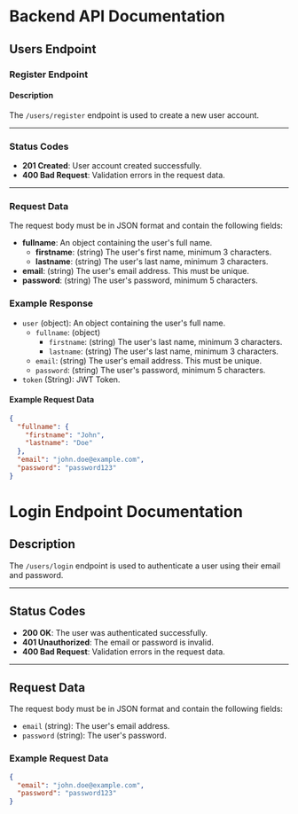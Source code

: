 # Backend API Documentation

## Users Endpoint

### Register Endpoint

#### **Description**
The `/users/register` endpoint is used to create a new user account.

---

### **Status Codes**
- **201 Created**: User account created successfully.
- **400 Bad Request**: Validation errors in the request data.

---

### **Request Data**

The request body must be in JSON format and contain the following fields:

- **fullname**: An object containing the user's full name.
  - **firstname**: (string) The user's first name, minimum 3 characters.
  - **lastname**: (string) The user's last name, minimum 3 characters.
- **email**: (string) The user's email address. This must be unique.
- **password**: (string) The user's password, minimum 5 characters.

### **Example Response**

- ``user`` (object): An object containing the user's full name.
    - ``fullname``: (object)
        - ``firstname``: (string) The user's last name, minimum 3 characters.
        - ``lastname``: (string) The user's last name, minimum 3 characters.
    - ``email``: (string) The user's email address. This must be unique.
    - ``password``: (string) The user's password, minimum 5 characters.
- ``token`` (String): JWT Token.

#### **Example Request Data**
```json
{
  "fullname": {
    "firstname": "John",
    "lastname": "Doe"
  },
  "email": "john.doe@example.com",
  "password": "password123"
}
```
# Login Endpoint Documentation

## Description
The `/users/login` endpoint is used to authenticate a user using their email and password.

---

## Status Codes
- **200 OK**: The user was authenticated successfully.
- **401 Unauthorized**: The email or password is invalid.
- **400 Bad Request**: Validation errors in the request data.

---

## Request Data
The request body must be in JSON format and contain the following fields:

- `email` (string): The user's email address.
- `password` (string): The user's password.

### Example Request Data
```json
{
  "email": "john.doe@example.com",
  "password": "password123"
}
